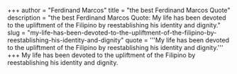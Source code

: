 +++
author = "Ferdinand Marcos"
title = "the best Ferdinand Marcos Quote"
description = "the best Ferdinand Marcos Quote: My life has been devoted to the upliftment of the Filipino by reestablishing his identity and dignity."
slug = "my-life-has-been-devoted-to-the-upliftment-of-the-filipino-by-reestablishing-his-identity-and-dignity"
quote = '''My life has been devoted to the upliftment of the Filipino by reestablishing his identity and dignity.'''
+++
My life has been devoted to the upliftment of the Filipino by reestablishing his identity and dignity.
